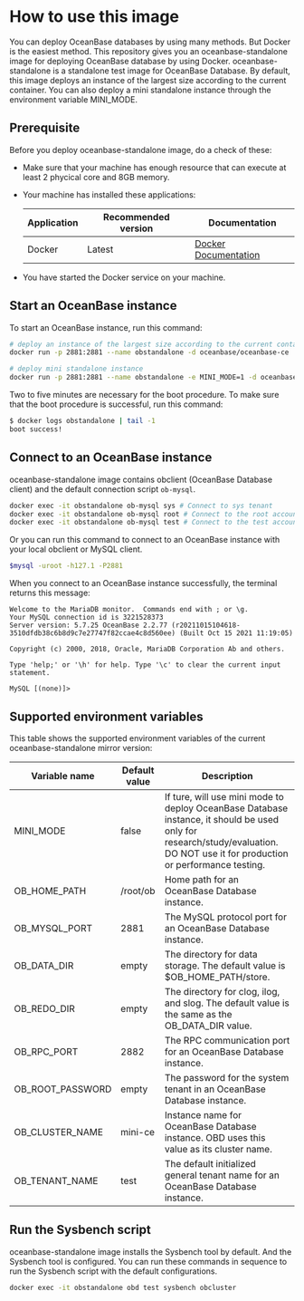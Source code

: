 # How to use this image

You can deploy OceanBase databases by using many methods. But Docker is the easiest method. This repository gives you an oceanbase-standalone image for deploying OceanBase database by using Docker. oceanbase-standalone is a standalone test image for OceanBase Database. By default, this image deploys an instance of the largest size according to the current container. You can also deploy a mini standalone instance through the environment variable MINI_MODE.

## Prerequisite

Before you deploy oceanbase-standalone image, do a check of these:

- Make sure that your machine has enough resource that can execute at least 2 phycical core and 8GB memory.
- Your machine has installed these applications:

    Application | Recommended version | Documentation
    ---     | ------  | -----
    Docker | Latest | [Docker Documentation](https://docs.docker.com/get-docker/)
- You have started the Docker service on your machine.

## Start an OceanBase instance

To start an OceanBase instance, run this command:

```bash
# deploy an instance of the largest size according to the current container
docker run -p 2881:2881 --name obstandalone -d oceanbase/oceanbase-ce

# deploy mini standalone instance
docker run -p 2881:2881 --name obstandalone -e MINI_MODE=1 -d oceanbase/oceanbase-ce
```

Two to five minutes are necessary for the boot procedure. To make sure that the boot procedure is successful, run this command:

```bash
$ docker logs obstandalone | tail -1
boot success!
```

## Connect to an OceanBase instance

oceanbase-standalone image contains obclient (OceanBase Database client) and the default connection script `ob-mysql`.

```bash
docker exec -it obstandalone ob-mysql sys # Connect to sys tenant
docker exec -it obstandalone ob-mysql root # Connect to the root account of a general tenant
docker exec -it obstandalone ob-mysql test # Connect to the test account of a general tenant
```

Or you can run this command to connect to an OceanBase instance with your local obclient or MySQL client.

```bash
$mysql -uroot -h127.1 -P2881
```

When you connect to an OceanBase instance successfully, the terminal returns this message:

```mysql
Welcome to the MariaDB monitor.  Commands end with ; or \g.
Your MySQL connection id is 3221528373
Server version: 5.7.25 OceanBase 2.2.77 (r20211015104618-3510dfdb38c6b8d9c7e27747f82ccae4c8d560ee) (Built Oct 15 2021 11:19:05)

Copyright (c) 2000, 2018, Oracle, MariaDB Corporation Ab and others.

Type 'help;' or '\h' for help. Type '\c' to clear the current input statement.

MySQL [(none)]>
```

## Supported environment variables

This table shows the supported environment variables of the current oceanbase-standalone mirror version:

Variable name | Default value | Description
------- | ----- | ---
MINI_MODE | false | If ture, will use mini mode to deploy OceanBase Database instance, it should be used only for research/study/evaluation.  DO NOT use it for production or performance testing.
OB_HOME_PATH | /root/ob | Home path for an OceanBase Database instance.
OB_MYSQL_PORT | 2881 | The MySQL protocol port for an OceanBase Database instance.
OB_DATA_DIR | empty | The directory for data storage. The default value is $OB_HOME_PATH/store.
OB_REDO_DIR | empty | The directory for clog, ilog, and slog. The default value is the same as the OB_DATA_DIR value.
OB_RPC_PORT | 2882 | The RPC communication port for an OceanBase Database instance.
OB_ROOT_PASSWORD | empty |  The password for the system tenant in an OceanBase Database instance.
OB_CLUSTER_NAME | mini-ce | Instance name for OceanBase Database instance. OBD uses this value as its cluster name.
OB_TENANT_NAME | test | The default initialized general tenant name for an OceanBase Database instance.

## Run the Sysbench script

oceanbase-standalone image installs the Sysbench tool by default. And the Sysbench tool is configured. You can run these commands in sequence to run the Sysbench script with the default configurations.

```bash
docker exec -it obstandalone obd test sysbench obcluster
```

